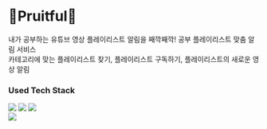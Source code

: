# 🍍Pruitful🍉

내가 공부하는 유튜브 영상 플레이리스트 알림을 째깍째깍! 공부 플레이리스트 맞춤 알림 서비스 \
카테고리에 맞는 플레이리스트 찾기, 플레이리스트 구독하기, 플레이리스트의 새로운 영상 알림

### Used Tech Stack

<img src="https://img.shields.io/badge/React-61DAFB?style=flat-square&logo=React&logoColor=white"/></a>
<img src="https://img.shields.io/badge/Redux-764ABC?style=flat-square&logo=Redux&logoColor=white"/></a>
<img src="https://img.shields.io/badge/Node.js-339933?style=flat-square&logo=Node.js&logoColor=white"/></a>\
<img src="https://img.shields.io/badge/Youtube Data Api v3-FF0000?style=flat-square&logo=Youtube&logoColor=white"/></a>
